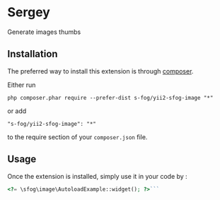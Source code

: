 Sergey
======
Generate images thumbs

Installation
------------

The preferred way to install this extension is through [composer](http://getcomposer.org/download/).

Either run

```
php composer.phar require --prefer-dist s-fog/yii2-sfog-image "*"
```

or add

```
"s-fog/yii2-sfog-image": "*"
```

to the require section of your `composer.json` file.


Usage
-----

Once the extension is installed, simply use it in your code by  :

```php
<?= \sfog\image\AutoloadExample::widget(); ?>```